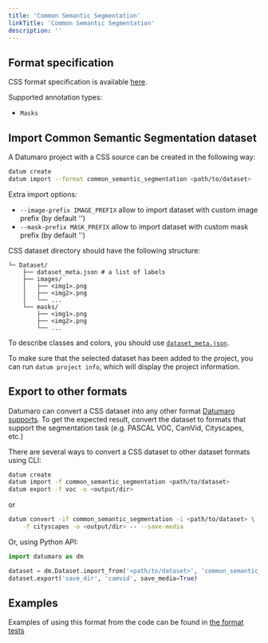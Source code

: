 ```yaml
---
title: 'Common Semantic Segmentation'
linkTitle: 'Common Semantic Segmentation'
description: ''
---
```


## Format specification

CSS format specification is available [here](https://github.com/cvat-ai/open_model_zoo/blob/master/tools/accuracy_checker/openvino/tools/accuracy_checker/annotation_converters/README.md#supported-converters).

Supported annotation types:
- `Masks`

## Import Common Semantic Segmentation dataset

A Datumaro project with a CSS source can be created in the following way:

``` bash
datum create
datum import --format common_semantic_segmentation <path/to/dataset>
```

Extra import options:
- `--image-prefix IMAGE_PREFIX` allow to import dataset with custom image prefix
  (by default '')
- `--mask-prefix MASK_PREFIX` allow to import dataset with custom mask prefix
  (by default '')

CSS dataset directory should have the following structure:

<!--lint disable fenced-code-flag-->
```
└─ Dataset/
    ├── dataset_meta.json # a list of labels
    ├── images/
    │   ├── <img1>.png
    │   ├── <img2>.png
    │   └── ...
    └── masks/
        ├── <img1>.png
        ├── <img2>.png
        └── ...
```

To describe classes and colors, you should use [`dataset_meta.json`](/docs/user-manual/supported_formats/#dataset-meta-file).

To make sure that the selected dataset has been added to the project, you can
run `datum project info`, which will display the project information.

## Export to other formats

Datumaro can convert a CSS dataset into any other format [Datumaro supports](/docs/user-manual/supported_formats/).
To get the expected result, convert the dataset to formats
that support the segmentation task (e.g. PASCAL VOC, CamVid, Cityscapes, etc.)

There are several ways to convert a CSS dataset to other dataset
formats using CLI:

``` bash
datum create
datum import -f common_semantic_segmentation <path/to/dataset>
datum export -f voc -o <output/dir>
```
or
``` bash
datum convert -if common_semantic_segmentation -i <path/to/dataset> \
    -f cityscapes -o <output/dir> -- --save-media
```

Or, using Python API:

```python
import datumaro as dm

dataset = dm.Dataset.import_from('<path/to/dataset>', 'common_semantic_segmentation')
dataset.export('save_dir', 'camvid', save_media=True)
```

## Examples

Examples of using this format from the code can be found in
[the format tests](https://github.com/cvat-ai/datumaro/blob/develop/tests/test_common_semantic_segmentation_format.py)
